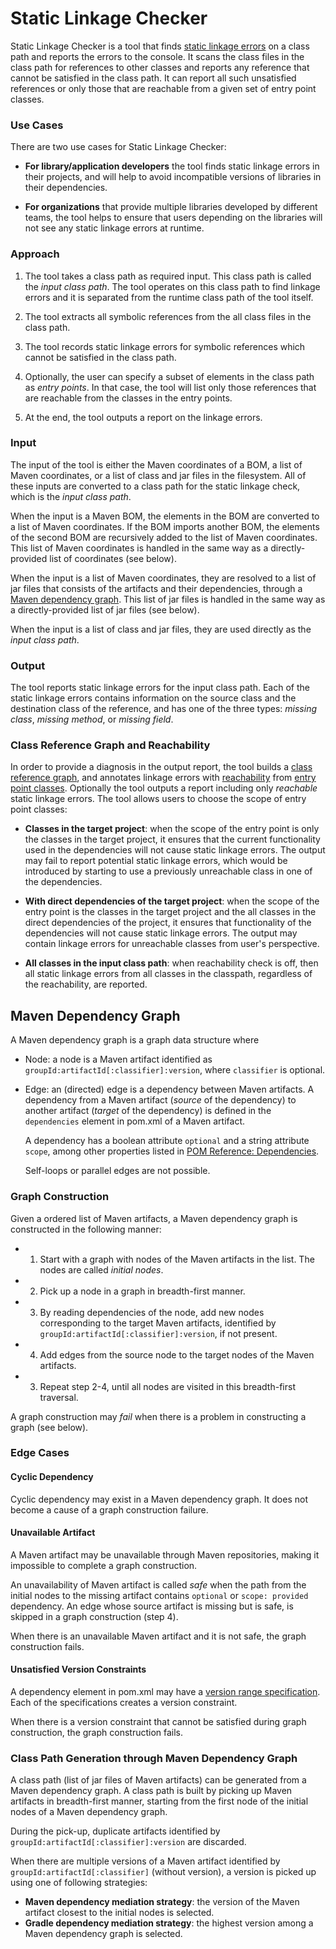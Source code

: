 # Static Linkage Checker

Static Linkage Checker is a tool that finds [static linkage errors](
../library-best-practices/glossary.md#static-linkage-error)
on a class path and reports the errors to the console.
It scans the class files in the class path for references to other classes and
reports any reference that cannot be satisfied in the class path.
It can report all such unsatisfied references or only those that are reachable from
a given set of entry point classes.

### Use Cases
 
There are two use cases for Static Linkage Checker:

- **For library/application developers** the tool finds static linkage
  errors in their projects, and will help to avoid incompatible versions of libraries
  in their dependencies.

- **For organizations** that provide multiple libraries developed by different teams,
  the tool helps to ensure that users depending on the libraries will not see any
  static linkage errors at runtime.

### Approach

1. The tool takes a class path as required input.
  This class path is called the _input class path_. The tool operates on this class path
  to find linkage errors and it is separated from the runtime class path of the tool itself.

2. The tool extracts all symbolic references from the all class files in the class path.

3. The tool records static linkage errors for symbolic references which cannot be satisfied
  in the class path.

4. Optionally, the user can specify a subset of elements in the class path as _entry points_.
  In that case, the tool will list only those references that are reachable
  from the classes in the entry points.

5. At the end, the tool outputs a report on the linkage errors.

### Input

The input of the tool is either the Maven coordinates of a BOM, 
a list of Maven coordinates, or a list of class and jar files in the filesystem.
All of these inputs are converted to a class path for the static linkage check,
which is the _input class path_.

When the input is a Maven BOM, the elements in the BOM are
converted to a list of Maven coordinates.
If the BOM imports another BOM, the elements of the second BOM are recursively
added to the list of Maven coordinates. This list of Maven coordinates is handled
in the same way as a directly-provided list of coordinates (see below).

When the input is a list of Maven coordinates, they are resolved to a list of jar files
that consists of the artifacts and their dependencies, through a
[Maven dependency graph](#maven_dependency_graph).
This list of jar files is handled in the same way as a directly-provided list of jar files
(see below).

When the input is a list of class and jar files, they are used directly as the _input class path_.

### Output

The tool reports static linkage errors for the input class path.
Each of the static linkage errors contains information on the
source class and the destination class of the reference, and has one of the three types:
_missing class_, _missing method_, or _missing field_.
     
### Class Reference Graph and Reachability

In order to provide a diagnosis in the output report, the tool builds a [class reference graph](
../library-best-practices/glossary.md#class-reference-graph),
and annotates linkage errors with [reachability](
../library-best-practices/glossary.md#reachability) from [entry point classes](
../library-best-practices/glossary.md#entry-point-class).
Optionally the tool outputs a report including only _reachable_ static linkage errors.
The tool allows users to choose the scope of entry point classes:

  - **Classes in the target project**: when the scope of the entry point is only the classes in the
    target project, it ensures that the current functionality used in the dependencies will not
    cause static linkage errors.
    The output may fail to report potential static linkage errors, which would be introduced
    by starting to use a previously unreachable class in one of the dependencies.

  - **With direct dependencies of the target project**: when the scope of the entry point is
    the classes in the target project and the all classes in the direct dependencies of the project,
    it ensures that functionality of the dependencies will not cause static linkage errors.
    The output may contain linkage errors for unreachable classes from user's perspective.

  - **All classes in the input class path**: when reachability check is off, then
    all static linkage errors from all classes in the classpath, regardless of the reachability,
    are reported.

<a name="maven_dependency_graph"></a>
## Maven Dependency Graph

A Maven dependency graph is a graph data structure where
- Node: a node is a Maven artifact identified as `groupId:artifactId[:classifier]:version`, where
  `classifier` is optional.
- Edge: an (directed) edge is a dependency between Maven artifacts. A dependency from a Maven
  artifact (_source_ of the dependency) to another artifact (_target_ of the dependency) is defined
  in the `dependencies` element in pom.xml of a Maven artifact.
  
  A dependency has a boolean attribute `optional` and a string attribute `scope`,
  among other properties listed in [POM Reference: Dependencies][1].

  Self-loops or parallel edges are not possible.

### Graph Construction

Given a ordered list of Maven artifacts, a Maven dependency graph is constructed in the
following manner:

- 1. Start with a graph with nodes of the Maven artifacts in the list.
     The nodes are called _initial nodes_.
- 2. Pick up a node in a graph in breadth-first manner.
- 3. By reading dependencies of the node, add new nodes corresponding to the target Maven artifacts,
     identified by `groupId:artifactId[:classifier]:version`, if not present.
- 4. Add edges from the source node to the target nodes of the Maven artifacts.
- 3. Repeat step 2-4, until all nodes are visited in this breadth-first traversal.

A graph construction may _fail_ when there is a problem in constructing a graph (see below).

### Edge Cases

#### Cyclic Dependency

Cyclic dependency may exist in a Maven dependency graph. It does not become a cause of a graph
construction failure.

#### Unavailable Artifact

A Maven artifact may be unavailable through Maven repositories, making it impossible to complete
a graph construction.

An unavailability of Maven artifact is called _safe_ when the path from the initial nodes to
the missing artifact contains `optional` or `scope: provided` dependency. An edge whose source
artifact is missing but is safe, is skipped in a graph construction (step 4).

When there is an unavailable Maven artifact and it is not safe, the graph construction fails.

#### Unsatisfied Version Constraints

A dependency element in pom.xml may have a [version range specification][2].
Each of the specifications creates a version constraint.

When there is a version constraint that cannot be satisfied during graph construction,
the graph construction fails.

### Class Path Generation through Maven Dependency Graph

A class path (list of jar files of Maven artifacts) can be generated from a Maven dependency graph.
A class path is built by picking up Maven artifacts in breadth-first manner,
starting from the first node of the initial nodes of a Maven dependency graph.

During the pick-up, duplicate artifacts identified by
`groupId:artifactId[:classifier]:version` are discarded.

When there are multiple versions of a Maven artifact
identified by `groupId:artifactId[:classifier]` (without version), a version is picked up
using one of following strategies:

- **Maven dependency mediation strategy**: the version of the Maven artifact closest to the initial
  nodes is selected.
- **Gradle dependency mediation strategy**: the highest version among a Maven dependency graph is
  selected.


[1]: https://maven.apache.org/pom.html#Dependencies
[2]: https://maven.apache.org/pom.html#Dependency_Version_Requirement_Specification
